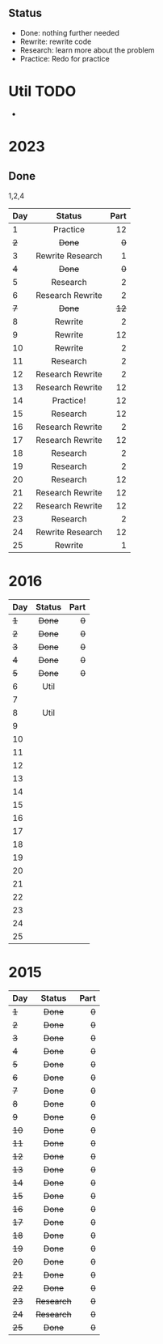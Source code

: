 ## Status

- Done: nothing further needed
- Rewrite: rewrite code
- Research: learn more about the problem
- Practice: Redo for practice

# Util TODO

- 

# 2023
## Done
1,2,4

| Day | Status | Part |
|  -  |     :-:    |   -:  |
|  1  | Practice | 12 |
|  ~~2~~  |    ~~Done~~   |   ~~0~~ |
|  3  | Rewrite Research | 1 |
|  ~~4~~  | ~~Done~~ | ~~0~~ |
|  5  | Research | 2 |
|  6  | Research Rewrite | 2 |
|  ~~7~~  | ~~Done~~ | ~~12~~ |
|  8  | Rewrite | 2 |
|  9  | Rewrite | 12 |
|  10  | Rewrite | 2 |
|  11  | Research | 2 |
|  12  | Research Rewrite | 2 |
|  13  | Research Rewrite | 12 |
|  14  | Practice! | 12 |
|  15  | Research | 12 |
|  16  | Research Rewrite | 2 |
|  17  | Research Rewrite | 12 |
|  18  | Research | 2 |
|  19  | Research | 2 |
|  20  | Research | 12 |
|  21  | Research Rewrite | 12 |
|  22  | Research Rewrite | 12 |
|  23  | Research | 2 |
|  24  | Rewrite Research | 12 |
|  25  | Rewrite | 1 |

# 2016

| Day | Status | Part |
|  -  |     :-:    |   -:  |
| ~~1~~ | ~~Done~~ | ~~0~~ |
| ~~2~~ | ~~Done~~ | ~~0~~ |
| ~~3~~ | ~~Done~~ | ~~0~~ |
| ~~4~~ | ~~Done~~ | ~~0~~ |
| ~~5~~ | ~~Done~~ | ~~0~~ |
| 6 | Util | |
| 7 |  | |
| 8 | Util | |
| 9 |  | |
| 10 |  | |
| 11 |  | |
| 12 |  | |
| 13 |  | |
| 14 |  | |
| 15 |  | |
| 16 |  | |
| 17 |  | |
| 18 |  | |
| 19 |  | |
| 20 |  | |
| 21 |  | |
| 22 |  | |
| 23 |  | |
| 24 |  | |
| 25 |  | |

# 2015


| Day | Status | Part |
|  -  |     :-:    |   -:  |
| ~~1~~ | ~~Done~~ | ~~0~~ |
| ~~2~~ | ~~Done~~ | ~~0~~ |
| ~~3~~ | ~~Done~~ | ~~0~~ |
| ~~4~~ | ~~Done~~ | ~~0~~ |
| ~~5~~ | ~~Done~~ | ~~0~~ |
| ~~6~~ | ~~Done~~ | ~~0~~ |
| ~~7~~ | ~~Done~~ | ~~0~~ |
| ~~8~~ | ~~Done~~ | ~~0~~ |
| ~~9~~ | ~~Done~~ | ~~0~~ |
| ~~10~~ | ~~Done~~ | ~~0~~ |
| ~~11~~ | ~~Done~~ | ~~0~~ |
| ~~12~~ | ~~Done~~ | ~~0~~ |
| ~~13~~ | ~~Done~~ | ~~0~~ |
| ~~14~~ | ~~Done~~ | ~~0~~ |
| ~~15~~ | ~~Done~~ | ~~0~~ |
| ~~16~~ | ~~Done~~ | ~~0~~ |
| ~~17~~ | ~~Done~~ | ~~0~~ |
| ~~18~~ | ~~Done~~ | ~~0~~ |
| ~~19~~ | ~~Done~~ | ~~0~~ |
| ~~20~~ | ~~Done~~ | ~~0~~ |
| ~~21~~ | ~~Done~~ | ~~0~~ |
| ~~22~~ | ~~Done~~  | ~~0~~ |
| ~~23~~ | ~~Research~~ | ~~0~~ |
| ~~24~~ | ~~Research~~ | ~~0~~ |
| ~~25~~ | ~~Done~~ | ~~0~~ |






<!-- 
| Day | Status | Part |
|  -  |     :-:    |   -:  |
| 1 |  | |
| 2 |  | |
| 3 |  | |
| 4 |  | |
| 5 |  | |
| 6 |  | |
| 7 |  | |
| 8 |  | |
| 9 |  | |
| 10 |  | |
| 11 |  | |
| 12 |  | |
| 13 |  | |
| 14 |  | |
| 15 |  | |
| 16 |  | |
| 17 |  | |
| 18 |  | |
| 19 |  | |
| 20 |  | |
| 21 |  | |
| 22 |  | |
| 23 |  | |
| 24 |  | |
| 25 |  | | -->